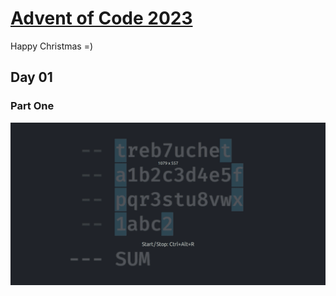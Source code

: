 # [Advent of Code 2023](https://adventofcode.com/)

Happy Christmas =)

## Day 01

### Part One
![Animation of Day 01 part one](img/first.gif)
